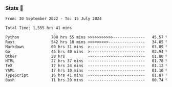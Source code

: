 ### Stats 👋
<!--START_SECTION:waka-->

```txt
From: 30 September 2022 - To: 15 July 2024

Total Time: 1,555 hrs 41 mins

Python              708 hrs 55 mins >>>>>>>>>>>--------------   45.57 %
Rust                542 hrs 10 mins >>>>>>>>>----------------   34.85 %
Markdown            60 hrs 31 mins  >------------------------   03.89 %
Go                  45 hrs 40 mins  >------------------------   02.94 %
Other               28 hrs          -------------------------   01.80 %
HTML                27 hrs 37 mins  -------------------------   01.78 %
TeX                 17 hrs 24 mins  -------------------------   01.12 %
YAML                17 hrs 10 mins  -------------------------   01.10 %
TypeScript          16 hrs 41 mins  -------------------------   01.07 %
Bash                11 hrs 29 mins  -------------------------   00.74 %
```

<!--END_SECTION:waka-->

<!--
**buhaytza2005/buhaytza2005** is a ✨ _special_ ✨ repository because its `README.md` (this file) appears on your GitHub profile.

Here are some ideas to get you started:

- 🔭 I’m currently working on ...
- 🌱 I’m currently learning ...
- 👯 I’m looking to collaborate on ...
- 🤔 I’m looking for help with ...
- 💬 Ask me about ...
- 📫 How to reach me: ...
- 😄 Pronouns: ...
- ⚡ Fun fact: ...
-->


